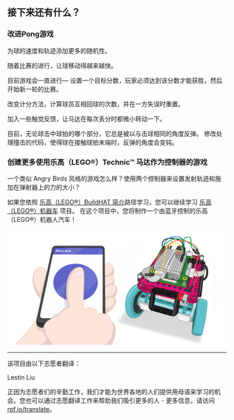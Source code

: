 ## 接下来还有什么？

### 改进Pong游戏

为球的速度和轨迹添加更多的随机性。

随着比赛的进行，让球移动得越来越快。

目前游戏会一直进行— 设置一个目标分数，玩家必须达到该分数才能获胜，然后开始新一轮的比赛。

改变计分方法，计算球员互相回球的次数，并在一方失误时重置。

加入一些触觉反馈，让马达在每次丢分时都微小转动一下。

目前，无论球击中球拍的哪个部分，它总是被以与击球相同的角度反弹。 修改处理撞击的代码，使得球在接触球拍末端时，反弹的角度会变钝。

### 创建更多使用乐高（LEGO®）Technic™ 马达作为控制器的游戏

一个类似 Angry Birds 风格的游戏怎么样？使用两个控制器来设置发射轨迹和施加在弹射器上的力的大小？

如果您依照 [乐高（LEGO®）BuildHAT 简介](https://projects.raspberrypi.org/zh-CN/pathways/lego-intro)路径学习，您可以继续学习 [乐高（LEGO®）机器车](https://projects.raspberrypi.org/zh-CN/projects/lego-robot-car) 项目。 在这个项目中，您将制作一个由蓝牙控制的乐高（LEGO®）机器人汽车！

![乐高（LEGO®）机器人汽车项目](images/robotcar.png)

***
该项目由以下志愿者翻译：

Lestin Liu

正因为志愿者们的辛勤工作，我们才能为世界各地的人们提供用母语来学习的机会。您也可以通过志愿翻译工作来帮助我们吸引更多的人 - 更多信息，请访问[rpf.io/translate](https://rpf.io/translate)。
